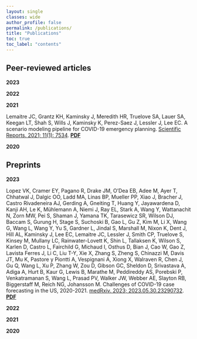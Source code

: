 ```yaml
---
layout: single
classes: wide
author_profile: false
permalink: /publications/
title: "Publications"
toc: true
toc_label: "contents"
---
```


## Peer-reviewed articles

**2023**

**2022**

**2021**

Lemaitre JC, Grantz KH, Kaminsky J, Meredith HR, Truelove SA, Lauer SA, Keegan LT, Shah S, Wills J, Kaminsky K, Perez-Saez J, Lessler J, Lee EC. A scenario modeling pipeline for COVID-19 emergency planning. [Scientific Reports. 2021; 11(1): 7534](https://doi.org/10.1038/s41598-021-86811-0). [**PDF**](https://hopkinsidd.github.io/flepiMoP_site/files/2021_Lee_SciRep.pdf)

**2020**

## Preprints

**2023**

Lopez VK, Cramer EY, Pagano R, Drake JM, O’Dea EB, Adee M, Ayer T, Chhatwal J, Dalgic OO, Ladd MA, Linas BP, Mueller PP, Xiao J, Bracher J, Castro Rivadeneira AJ, Gerding A, Gneiting T, Huang Y, Jayawardena D, Kanji AH, Le K, Mühlemann A, Niemi J, Ray EL, Stark A, Wang Y, Wattanachit N, Zorn MW, Pei S, Shaman J, Yamana TK, Tarasewicz SR, Wilson DJ, Baccam S, Gurung H, Stage S, Suchoski B, Gao L, Gu Z, Kim M, Li X, Wang G, Wang L, Wang Y, Yu S, Gardner L, Jindal S, Marshall M, Nixon K, Dent J, Hill AL, Kaminsky J, Lee EC, Lemaitre JC, Lessler J, Smith CP, Truelove S, Kinsey M, Mullany LC, Rainwater-Lovett K, Shin L, Tallaksen K, Wilson S, Karlen D, Castro L, Fairchild G, Michaud I, Osthus D, Bian J, Cao W, Gao Z, Lavista Ferres J, Li C, Liu T-Y, Xie X, Zhang S, Zheng S, Chinazzi M, Davis JT, Mu K, Pastore y Piontti A, Vespignani A, Xiong X, Walraven R, Chen J, Gu Q, Wang L, Xu P, Zhang W, Zou D, Gibson GC, Sheldon D, Srivastava A, Adiga A, Hurt B, Kaur G, Lewis B, Marathe M, Peddireddy AS, Porebski P, Venkatramanan S, Wang L, Prasad PV, Walker JW, Webber AE, Slayton RB, Biggerstaff M, Reich NG, Johansson M. Challenges of COVID-19 case forecasting in the US, 2020-2021. [medRxiv. 2023; 2023.05.30.23290732](https://doi.org/10.1101/2023.05.30.23290732). [**PDF**](https://hopkinsidd.github.io/flepiMoP_site/files/2023_Lopez_medRxiv.pdf)

**2022**

**2021**

**2020**
